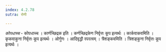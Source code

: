 ```yaml
---
index: 4.2.78
sutra: रोणी

---
```

_कोपधाच्च_ - कोपधाच्च । कार्णच्छिद्रक इति । कर्णच्छिद्रकेण निर्वृत्तः कूप इत्यर्थः । कार्कवाकवमिति । कृकवाकुना निर्वृत्तः कूप इत्यर्थः । ओर्गुणः । आदिवृद्धौ रपरत्वम् । त्रैशङ्कवमिति । त्रिशङ्कुना निर्वृत्तः कूप इत्यर्थः । 